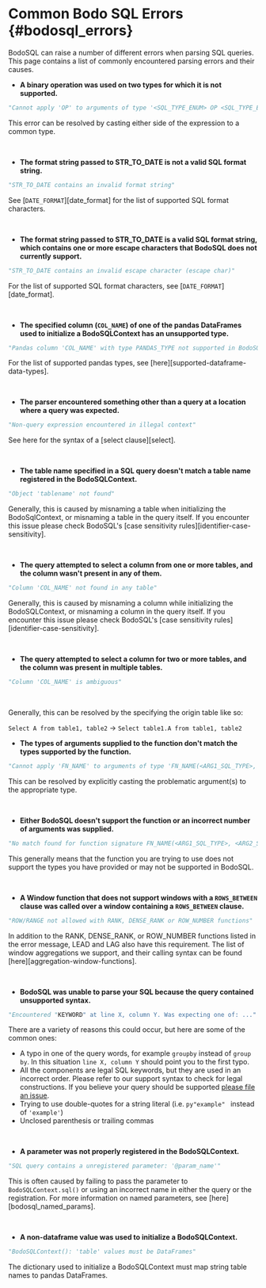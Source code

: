 # Common Bodo SQL Errors  {#bodosql_errors}

BodoSQL can raise a number of different errors when parsing SQL queries.
This page contains a list of commonly encountered parsing errors and their causes.


-  **A binary operation was used on two types for which it is not supported.**

 ```py
 "Cannot apply 'OP' to arguments of type '<SQL_TYPE_ENUM> OP <SQL_TYPE_ENUM>'"
 ```

 This error can be resolved by casting either side of the expression to a common type.

<br>

-  **The format string passed to STR_TO_DATE is not a valid SQL format string.**

 ```py
 "STR_TO_DATE contains an invalid format string"
 ```

 See [`DATE_FORMAT`][date_format] for the list of supported SQL format characters.


<br>

-  **The format string passed to STR_TO_DATE is a valid SQL format string, which contains one or more escape
 characters that BodoSQL does not currently support.**

 ```py
 "STR_TO_DATE contains an invalid escape character (escape char)"
 ```

  For the list of supported SQL format characters, see [`DATE_FORMAT`][date_format].

<br>

-  **The specified column (`COL_NAME`) of one of the pandas DataFrames used to initialize a BodoSQLContext has an unsupported type.**


 ```py
 "Pandas column 'COL_NAME' with type PANDAS_TYPE not supported in BodoSQL."
 ```

 For the list of supported pandas types,
 see [here][supported-dataframe-data-types].

<br>

-  **The parser encountered something other than a query at a location where a query was expected.**


 ```py
 "Non-query expression encountered in illegal context"
 ```

 See here for the syntax of a [select clause][select].

<br>

-  **The table name specified in a SQL query doesn't match a table name registered in the BodoSQLContext.**


 ```py
 "Object 'tablename' not found"
 ```

 Generally, this is caused by misnaming a table when initializing the BodoSqlContext, or misnaming a table in the query itself.
 If you encounter this issue please check BodoSQL's [case sensitivity rules][identifier-case-sensitivity].

<br>

-  **The query attempted to select a column from one or more tables, and the column wasn't present in any of them.**


 ```py
 "Column 'COL_NAME' not found in any table"
 ```

  Generally, this is caused by misnaming a column while initializing the BodoSQLContext, or misnaming a column in the query itself.
  If you encounter this issue please check BodoSQL's [case sensitivity rules][identifier-case-sensitivity].

<br>

-  **The query attempted to select a column for two or more tables, and the column was present in multiple tables.**


 ```py
 "Column 'COL_NAME' is ambiguous"
 ```

<br>

 Generally, this can be resolved by the specifying the origin table like so:

 ``Select A from table1, table2`` → ``Select table1.A from table1, table2``

-  **The types of arguments supplied to the function don't match the types supported by the function.**


 ```py
 "Cannot apply 'FN_NAME' to arguments of type 'FN_NAME(<ARG1_SQL_TYPE>, <ARG2_SQL_TYPE>, ...)'. Supported form(s): 'FN_NAME(<ARG1_SQL_TYPE>, <ARG2_SQL_TYPE>, ...)'"
 ```

 This can be resolved by explicitly casting the problematic argument(s) to the appropriate type.

<br>

-  **Either BodoSQL doesn't support the function or an incorrect number of arguments was supplied.**


 ```py
 "No match found for function signature FN_NAME(<ARG1_SQL_TYPE>, <ARG2_SQL_TYPE>, ...)"
 ```

This generally means that the function you are trying to use does not support the types
you have provided or may not be supported in BodoSQL.

<br>

- **A Window function that does not support windows with a `ROWS_BETWEEN` clause was called over a window containing a `ROWS_BETWEEN` clause.**


 ```py
 "ROW/RANGE not allowed with RANK, DENSE_RANK or ROW_NUMBER functions"
 ```

  In addition to the RANK, DENSE_RANK, or ROW_NUMBER functions listed in the error message, LEAD and LAG also have this requirement.
 The list of window aggregations we support, and their calling syntax can be found [here][aggregation-window-functions].

<br>

-  **BodoSQL was unable to parse your SQL because the query contained unsupported syntax.**


 ```py
 "Encountered "KEYWORD" at line X, column Y. Was expecting one of: ..."
 ```

  There are a variety of reasons this could occur, but here are some of the common ones:

 * A typo in one of the query words, for example ``groupby`` instead of ``group by``. In this situation ``line X, column Y`` should point you to the first typo.
 * All the components are legal SQL keywords, but they are used in an incorrect order. Please refer to our support syntax to check for legal constructions. If you believe your query should be supported [please file an issue](https://github.com/bodo-ai/Bodo).
 * Trying to use double-quotes for a string literal (i.e. ```py"example"
 ``` instead of ``'example'``)
 * Unclosed parenthesis or trailing commas

<br>

-  **A parameter was not properly registered in the BodoSQLContext.**


 ```py
 "SQL query contains a unregistered parameter: '@param_name'"
 ```

 This is often caused by failing to pass the parameter to `BodoSQLContext.sql()` or using an incorrect name in either the query or the registration. For more information on named parameters, see [here][bodosql_named_params].

<br>

- **A non-dataframe value was used to initialize a BodoSQLContext.**


 ```py
 "BodoSQLContext(): 'table' values must be DataFrames"
 ```

 The dictionary used to initialize a BodoSQLContext must map string table names to pandas DataFrames.
